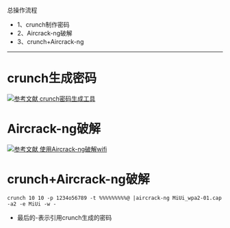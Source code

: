总操作流程
- 1、crunch制作密码
- 2、Aircrack-ng破解
- 3、crunch+Aircrack-ng

***

# crunch生成密码

[![](https://img.shields.io/badge/参考文献-crunch密码生成工具-yellow.svg "参考文献 crunch密码生成工具")](https://www.3d66.com/softhtml/softsetup_350.html)


# Aircrack-ng破解

[![](https://img.shields.io/badge/参考文献-使用Aircrack-ng破解wifi-yellow.svg "参考文献 使用Aircrack-ng破解wifi")](https://www.3d66.com/softhtml/softsetup_350.html)

# crunch+Aircrack-ng破解

```
crunch 10 10 -p 1234o56789 -t %%%%%%%%%@ |aircrack-ng MiUi_wpa2-01.cap -a2 -e MiUi -w -
```

- 最后的-表示引用crunch生成的密码



